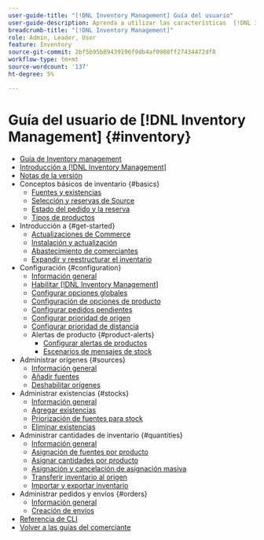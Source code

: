 ```yaml
---
user-guide-title: "[!DNL Inventory Management] Guía del usuario"
user-guide-description: Aprenda a utilizar las características  [!DNL Inventory Management] para mantener las cantidades de ventas y controlar los envíos para completar  [!DNL Commerce] pedidos.
breadcrumb-title: "[!DNL Inventory Management]"
role: Admin, Leader, User
feature: Inventory
source-git-commit: 2bf5b95b89439196f9db4af0908ff27434472df8
workflow-type: tm+mt
source-wordcount: '137'
ht-degree: 5%

---
```



# Guía del usuario de [!DNL Inventory Management] {#inventory}

- [Guía de Inventory management](guide-overview.md)
- [Introducción a  [!DNL Inventory Management]](introduction.md)
- [Notas de la versión](release-notes.md)
- Conceptos básicos de inventario {#basics}
   - [Fuentes y existencias](sources-stocks.md)
   - [Selección y reservas de Source](selection-reservations.md)
   - [Estado del pedido y la reserva](order-status.md)
   - [Tipos de productos](product-types.md)
- Introducción a {#get-started}
   - [Actualizaciones de Commerce](migrate.md)
   - [Instalación y actualización](install-update.md)
   - [Abastecimiento de comerciantes](merchant-sourcing.md)
   - [Expandir y reestructurar el inventario](expand-restructure.md)
- Configuración {#configuration}
   - [Información general](configuration.md)
   - [Habilitar  [!DNL Inventory Management]](enable.md)
   - [Configurar opciones globales](global-options.md)
   - [Configuración de opciones de producto](product-options.md)
   - [Configurar pedidos pendientes](backorders.md)
   - [Configurar prioridad de origen](source-priority-algorithm.md)
   - [Configurar prioridad de distancia](distance-priority-algorithm.md)
   - Alertas de producto {#product-alerts}
      - [Configurar alertas de productos](alert-setup.md)
      - [Escenarios de mensajes de stock](stock-messages.md)
- Administrar orígenes {#sources}
   - [Información general](sources-manage.md)
   - [Añadir fuentes](sources-add.md)
   - [Deshabilitar orígenes](sources-disable.md)
- Administrar existencias {#stocks}
   - [Información general](stocks-manage.md)
   - [Agregar existencias](stocks-add.md)
   - [Priorización de fuentes para stock](stocks-prioritize-sources.md)
   - [Eliminar existencias](stocks-delete.md)
- Administrar cantidades de inventario {#quantities}
   - [Información general](quantities-manage.md)
   - [Asignación de fuentes por producto](sources-assign-per-product.md)
   - [Asignar cantidades por producto](quantities-assign-per-product.md)
   - [Asignación y cancelación de asignación masiva](bulk-assignment.md)
   - [Transferir inventario al origen](inventory-transfer.md)
   - [Importar y exportar inventario](inventory-import-export.md)
- Administrar pedidos y envíos {#orders}
   - [Información general](shipments.md)
   - [Creación de envíos](shipments-create.md)
- [Referencia de CLI](cli.md)
- [Volver a las guías del comerciante](https://experienceleague.adobe.com/en/docs/commerce-admin/user-guides/home)

